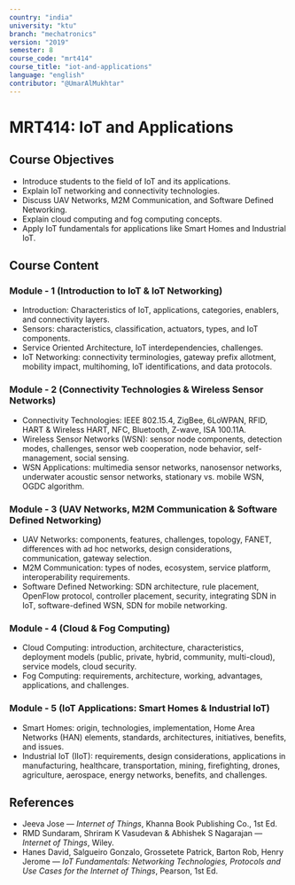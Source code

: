 ```yaml
---
country: "india"
university: "ktu"
branch: "mechatronics"
version: "2019"
semester: 8
course_code: "mrt414"
course_title: "iot-and-applications"
language: "english"
contributor: "@UmarAlMukhtar"
---
```


# MRT414: IoT and Applications

## Course Objectives

- Introduce students to the field of IoT and its applications.  
- Explain IoT networking and connectivity technologies.  
- Discuss UAV Networks, M2M Communication, and Software Defined Networking.  
- Explain cloud computing and fog computing concepts.  
- Apply IoT fundamentals for applications like Smart Homes and Industrial IoT.  

## Course Content

### Module - 1 (Introduction to IoT & IoT Networking)

- Introduction: Characteristics of IoT, applications, categories, enablers, and connectivity layers.  
- Sensors: characteristics, classification, actuators, types, and IoT components.  
- Service Oriented Architecture, IoT interdependencies, challenges.  
- IoT Networking: connectivity terminologies, gateway prefix allotment, mobility impact, multihoming, IoT identifications, and data protocols.  

### Module - 2 (Connectivity Technologies & Wireless Sensor Networks)

- Connectivity Technologies: IEEE 802.15.4, ZigBee, 6LoWPAN, RFID, HART & Wireless HART, NFC, Bluetooth, Z-wave, ISA 100.11A.  
- Wireless Sensor Networks (WSN): sensor node components, detection modes, challenges, sensor web cooperation, node behavior, self-management, social sensing.  
- WSN Applications: multimedia sensor networks, nanosensor networks, underwater acoustic sensor networks, stationary vs. mobile WSN, OGDC algorithm.  

### Module - 3 (UAV Networks, M2M Communication & Software Defined Networking)

- UAV Networks: components, features, challenges, topology, FANET, differences with ad hoc networks, design considerations, communication, gateway selection.  
- M2M Communication: types of nodes, ecosystem, service platform, interoperability requirements.  
- Software Defined Networking: SDN architecture, rule placement, OpenFlow protocol, controller placement, security, integrating SDN in IoT, software-defined WSN, SDN for mobile networking.  

### Module - 4 (Cloud & Fog Computing)

- Cloud Computing: introduction, architecture, characteristics, deployment models (public, private, hybrid, community, multi-cloud), service models, cloud security.  
- Fog Computing: requirements, architecture, working, advantages, applications, and challenges.  

### Module - 5 (IoT Applications: Smart Homes & Industrial IoT)

- Smart Homes: origin, technologies, implementation, Home Area Networks (HAN) elements, standards, architectures, initiatives, benefits, and issues.  
- Industrial IoT (IIoT): requirements, design considerations, applications in manufacturing, healthcare, transportation, mining, firefighting, drones, agriculture, aerospace, energy networks, benefits, and challenges.  

## References

- Jeeva Jose — *Internet of Things*, Khanna Book Publishing Co., 1st Ed.  
- RMD Sundaram, Shriram K Vasudevan & Abhishek S Nagarajan — *Internet of Things*, Wiley.  
- Hanes David, Salgueiro Gonzalo, Grossetete Patrick, Barton Rob, Henry Jerome — *IoT Fundamentals: Networking Technologies, Protocols and Use Cases for the Internet of Things*, Pearson, 1st Ed.  
